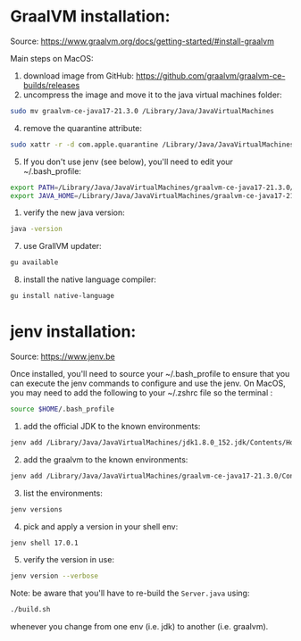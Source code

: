 GraalVM installation:
=====================
Source: https://www.graalvm.org/docs/getting-started/#install-graalvm

Main steps on MacOS:
1) download image from GitHub:  https://github.com/graalvm/graalvm-ce-builds/releases
2) uncompress the image and move it to the java virtual machines folder:
```bash
sudo mv graalvm-ce-java17-21.3.0 /Library/Java/JavaVirtualMachines
```
4) remove the quarantine attribute: 
```bash
sudo xattr -r -d com.apple.quarantine /Library/Java/JavaVirtualMachines/graalvm-ce-java17-21.3.0
```
5) If you don't use jenv (see below), you'll need to edit your ~/.bash_profile:
```bash
export PATH=/Library/Java/JavaVirtualMachines/graalvm-ce-java17-21.3.0/Contents/Home/bin:$PATH
export JAVA_HOME=/Library/Java/JavaVirtualMachines/graalvm-ce-java17-21.3.0/Contents/Home
```
1) verify the new java version: 
```bash
java -version
```
7) use GrallVM updater:
```bash
gu available
```
8) install the native language compiler: 
```bash
gu install native-language
```
   
jenv installation:
==================
Source: https://www.jenv.be

Once installed, you'll need to source your ~/.bash_profile to ensure that you 
can execute the jenv commands to configure and use the jenv. On MacOS, you may 
need to add the following to your ~/.zshrc file so the terminal :
```bash
source $HOME/.bash_profile
```

1) add the official JDK to the known environments:
```bash
jenv add /Library/Java/JavaVirtualMachines/jdk1.8.0_152.jdk/Contents/Home
```
2) add the graalvm to the known environments:
```bash
jenv add /Library/Java/JavaVirtualMachines/graalvm-ce-java17-21.3.0/Contents/Home
```
3) list the environments:
```bash
jenv versions
```
4) pick and apply a version in your shell env:
```bash
jenv shell 17.0.1
```
5) verify the version in use:
```bash
jenv version --verbose
```

Note: be aware that you'll have to re-build the `Server.java` using:
```bash
./build.sh
```
whenever you change from one env (i.e. jdk) to another (i.e. graalvm).
